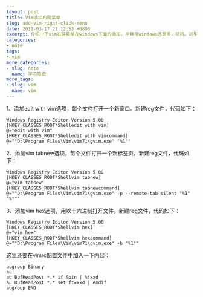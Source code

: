```yaml
---
layout: post
title: Vim添加右键菜单
slug: add-vim-right-click-menu
date: 2011-03-17 21:12:53 +0800
excerpt: 介绍一下vim右键菜单在windows下面的添加，毕竟用windows还是多，吼吼。这里包括新窗口打开、新标签打开，用16进制打开三种方式。
categories:
- note
tags:
- vim
more_categories:
- slug: note
  name: 学习笔记
more_tags:
- slug: vim
  name: vim
---
```


1、添加edit with vim选项，每个文件打开一个新窗口。新建reg文件，代码如下：

	Windows Registry Editor Version 5.00
	[HKEY_CLASSES_ROOT*Shelledit with vim]
	@="edit with vim"
	[HKEY_CLASSES_ROOT*Shelledit with vimcommand]
	@=""D:\Program Files\Vim\vim71\gvim.exe" "%1""


2、添加vim tabnew选项，每个文件打开一个新标签页。新建reg文件，代码如下：

	Windows Registry Editor Version 5.00
	[HKEY_CLASSES_ROOT*Shellvim tabnew]
	@="vim tabnew"
	[HKEY_CLASSES_ROOT*Shellvim tabnewcommand]
	@=""D:\Program Files\Vim\vim71\gvim.exe" -p --remote-tab-silent "%1" "%*""

3、添加vim hex选项，用以十六进制打开文件。新建reg文件，代码如下：

	Windows Registry Editor Version 5.00
	[HKEY_CLASSES_ROOT*Shellvim hex]
	@="vim hex"
	[HKEY_CLASSES_ROOT*Shellvim hexcommand]
	@=""D:\Program Files\Vim\vim71\gvim.exe" -b "%1""

这里还要在vimrc配置文件中加入一下内容：

	augroup Binary
	au!
	au BufReadPost *.* if &bin | %!xxd
	au BufReadPost *.* set ft=xxd | endif
	augroup END

